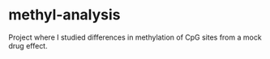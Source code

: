 # methyl-analysis
Project where I studied differences in methylation of CpG sites from a mock drug effect.
